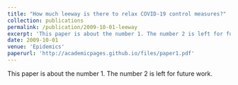 ```yaml
---
title: "How much leeway is there to relax COVID-19 control measures?"
collection: publications
permalink: /publication/2009-10-01-leeway
excerpt: 'This paper is about the number 1. The number 2 is left for future work.'
date: 2009-10-01
venue: 'Epidemics'
paperurl: 'http://academicpages.github.io/files/paper1.pdf'
---
```

This paper is about the number 1. The number 2 is left for future work.
